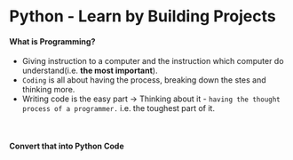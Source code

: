 # Python - Learn by Building Projects


#### What is Programming?
- Giving instruction to a computer and the instruction which computer do understand(i.e. <b>the most important</b>).
- `Coding` is all about having the process, breaking down the stes and thinking more.
- Writing code is the easy part -> Thinking about it - `having the thought process of a programmer.` i.e. the toughest part of it.

<br>

#### Convert that into Python Code



